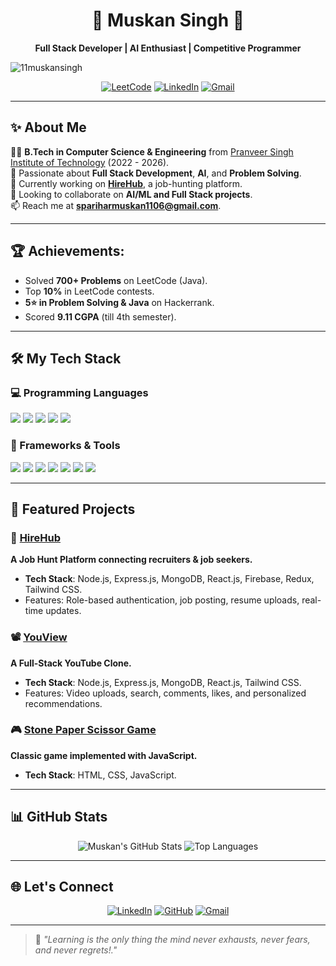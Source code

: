 <h1 align="center">🌟 Muskan Singh 🌟</h1>  
<p align="center">  
  <b>Full Stack Developer | AI Enthusiast | Competitive Programmer</b>  
</p>  
<p align="left"> <img src="https://komarev.com/ghpvc/?username=11muskansingh&label=Profile%20views&color=0e75b6&style=flat" alt="11muskansingh" /> </p>
<p align="center">  
    <a href="https://leetcode.com/u/Muskan_parihar/"><img src="https://img.shields.io/badge/-LeetCode-FFA116?style=for-the-badge&logo=leetcode&logoColor=white" alt="LeetCode"></a>
  <a href="https://linkedin.com/in/muskan-singh-140137261/"><img src="https://img.shields.io/badge/-LinkedIn-blue?style=for-the-badge&logo=linkedin&logoColor=white" alt="LinkedIn"></a>  
  <a href="mailto:spariharmuskan1106@gmail.com"><img src="https://img.shields.io/badge/-Gmail-red?style=for-the-badge&logo=gmail&logoColor=white" alt="Gmail"></a>  
</p>  

---

## ✨ About Me  

👨‍🎓 **B.Tech in Computer Science & Engineering** from [Pranveer Singh Institute of Technology](https://psit.ac.in) (2022 - 2026).  
🌱 Passionate about **Full Stack Development**, **AI**, and **Problem Solving**.  
🚀 Currently working on **[HireHub](https://github.com/11muskansingh/HireHub)**, a job-hunting platform.  
👯 Looking to collaborate on **AI/ML and Full Stack projects**.  
📫 Reach me at **spariharmuskan1106@gmail.com**.  

---

## 🏆 Achievements:  
- Solved **700+ Problems** on LeetCode (Java).  
- Top **10%** in LeetCode contests.  
- **5⭐ in Problem Solving & Java** on Hackerrank.  
- Scored **9.11 CGPA** (till 4th semester).  

---

## 🛠️ My Tech Stack  

### 💻 Programming Languages  
<p>  
  <img src="https://img.shields.io/badge/-Java-007396?style=for-the-badge&logo=java&logoColor=white">  
  <img src="https://img.shields.io/badge/-JavaScript-F7DF1E?style=for-the-badge&logo=javascript&logoColor=black">  
  <img src="https://img.shields.io/badge/-Python-3776AB?style=for-the-badge&logo=python&logoColor=white">  
  <img src="https://img.shields.io/badge/-C-00599C?style=for-the-badge&logo=c&logoColor=white">  
  <img src="https://img.shields.io/badge/-SQL-4479A1?style=for-the-badge&logo=MySQL&logoColor=white">  
</p>  

### 🚀 Frameworks & Tools  
<p>  
  <img src="https://img.shields.io/badge/-React.js-61DAFB?style=for-the-badge&logo=react&logoColor=black">  
  <img src="https://img.shields.io/badge/-Next.js-000000?style=for-the-badge&logo=next.js&logoColor=white">  
  <img src="https://img.shields.io/badge/-Node.js-339933?style=for-the-badge&logo=node.js&logoColor=white">  
  <img src="https://img.shields.io/badge/-Express.js-000000?style=for-the-badge&logo=express&logoColor=white">  
  <img src="https://img.shields.io/badge/-MongoDB-47A248?style=for-the-badge&logo=mongodb&logoColor=white">  
  <img src="https://img.shields.io/badge/-Firebase-FFCA28?style=for-the-badge&logo=firebase&logoColor=white">  
  <img src="https://img.shields.io/badge/-Git-F05032?style=for-the-badge&logo=git&logoColor=white">  
</p>  

---

## 🚀 Featured Projects  

### 🎯 [HireHub](https://github.com/11muskansingh/HireHub)  
**A Job Hunt Platform connecting recruiters & job seekers.**  
- **Tech Stack**: Node.js, Express.js, MongoDB, React.js, Firebase, Redux, Tailwind CSS.  
- Features: Role-based authentication, job posting, resume uploads, real-time updates.  

### 📽️ [YouView](https://github.com/11muskansingh/YouView)  
**A Full-Stack YouTube Clone.**  
- **Tech Stack**: Node.js, Express.js, MongoDB, React.js, Tailwind CSS.  
- Features: Video uploads, search, comments, likes, and personalized recommendations.  

### 🎮 [Stone Paper Scissor Game](https://github.com/11muskansingh/Stone-Paper-Scissor-game)  
**Classic game implemented with JavaScript.**  
- **Tech Stack**: HTML, CSS, JavaScript.  

---

## 📊 GitHub Stats  

<div align="center">  
  <img src="https://github-readme-stats.vercel.app/api?username=11muskansingh&show_icons=true&theme=tokyonight" alt="Muskan's GitHub Stats" />  
<!--   <img src="https://github-readme-streak-stats.vercel.app/?user=11muskansingh&theme=tokyonight" alt="Muskan's GitHub Streak" /> -->
  <img src="https://github-readme-stats.vercel.app/api/top-langs/?username=11muskansingh&layout=compact&theme=tokyonight" alt="Top Languages" />  
</div>  

---

## 🌐 Let's Connect  

<p align="center">  
  <a href="https://linkedin.com/in/muskan-singh-140137261/"><img src="https://img.shields.io/badge/-LinkedIn-blue?style=for-the-badge&logo=linkedin&logoColor=white" alt="LinkedIn"></a>  
  <a href="https://github.com/11muskansingh"><img src="https://img.shields.io/badge/-GitHub-black?style=for-the-badge&logo=github&logoColor=white" alt="GitHub"></a>  
  <a href="mailto:spariharmuskan1106@gmail.com"><img src="https://img.shields.io/badge/-Gmail-red?style=for-the-badge&logo=gmail&logoColor=white" alt="Gmail"></a>  
</p>  

---

> 🌱 *"Learning is the only thing the mind never exhausts, never fears, and never regrets!."*

